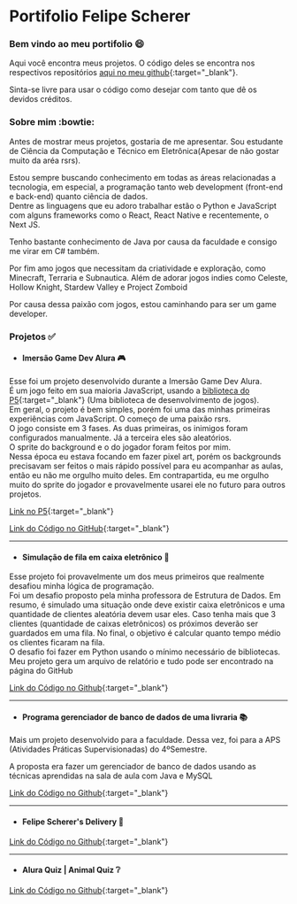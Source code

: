 # Portifolio Felipe Scherer

### Bem vindo ao meu portifolio  :smile:

Aqui você encontra meus projetos. O código deles se encontra nos respectivos repositórios [aqui no meu github](https://github.com/ofelipescherer){:target="_blank"}.

Sinta-se livre para usar o código como desejar com tanto que dê os devidos créditos.

### Sobre mim :bowtie:

Antes de mostrar meus projetos, gostaria de me apresentar. Sou estudante de Ciência da Computação e Técnico em Eletrônica(Apesar de não gostar muito da aréa rsrs).  

Estou sempre buscando conhecimento em todas as áreas relacionadas a tecnologia, em especial, a programação tanto web development (front-end e back-end) quanto ciência de dados.  
Dentre as linguagens que eu adoro trabalhar estão o Python e JavaScript com alguns frameworks como o React, React Native e recentemente, o Next JS.    

Tenho bastante conhecimento de Java por causa da faculdade e consigo me virar em C# também.  

Por fim amo jogos que necessitam da criatividade e exploração, como Minecraft, Terraria e Subnautica. Além de adorar jogos indies como Celeste, Hollow Knight, Stardew Valley e Project Zomboid  

Por causa dessa paixão com jogos, estou caminhando para ser um game developer.

### Projetos :white_check_mark:  

- #### Imersão Game Dev Alura :video_game:  

Esse foi um projeto desenvolvido durante a Imersão Game Dev Alura.  
É um jogo feito em sua maioria JavaScript, usando a [biblioteca do P5](https://p5js.org){:target="_blank"} (Uma biblioteca de desenvolvimento de jogos).  
Em geral, o projeto é bem simples, porém foi uma das minhas primeiras experiências com JavaScript. O começo de uma paixão rsrs.  
O jogo consiste em 3 fases. As duas primeiras, os inimigos foram configurados manualmente. Já a terceira eles são aleatórios.  
O sprite do background e o do jogador foram feitos por mim.  
Nessa época eu estava focando em fazer pixel art, porém os backgrounds precisavam ser feitos o mais rápido possível para eu acompanhar as aulas, então eu não me orgulho muito deles. Em contrapartida, eu me orgulho muito do sprite do jogador e provavelmente usarei ele no futuro para outros projetos.

[Link no P5](https://editor.p5js.org/DraggonFe/full/0fWsbMlld){:target="_blank"}

[Link do Código no GitHub](https://github.com/ofelipescherer/GameDevImersaoAlura){:target="_blank"}

----

- #### Simulação de fila em caixa eletrônico :grimacing:  

Esse projeto foi provavelmente um dos meus primeiros que realmente desafiou minha lógica de programação.  
Foi um desafio proposto pela minha professora de Estrutura de Dados. Em resumo, é simulado uma situação onde deve existir caixa eletrônicos e uma quantidade de clientes aleatória devem usar eles. Caso tenha mais que 3 clientes (quantidade de caixas eletrônicos) os próximos deverão ser guardados em uma fila. No final, o objetivo é calcular quanto tempo médio os clientes ficaram na fila.  
O desafio foi fazer em Python usando o mínimo necessário de bibliotecas. Meu projeto gera um arquivo de relatório e tudo pode ser encontrado na página do GitHub

[Link do Código no Github](https://github.com/ofelipescherer/Simulacao-Caixa-Eletronico){:target="_blank"}

---

- #### Programa gerenciador de banco de dados de uma livraria :books:  

Mais um projeto desenvolvido para a faculdade. Dessa vez, foi para a APS (Atividades Práticas Supervisionadas) do 4ºSemestre.  

A proposta era fazer um gerenciador de banco de dados usando as técnicas aprendidas na sala de aula com Java e MySQL

[Link do Código no Github](https://github.com/ofelipescherer/APS-4Semestre){:target="_blank"}

---

- #### Felipe Scherer's Delivery :pouch:  

[Link do Código no Github](https://github.com/ofelipescherer/fsdeliver-sds2){:target="_blank"}

---

- #### Alura Quiz | Animal Quiz :grey_question:  

[Link do Código no Github](https://github.com/ofelipescherer/alura-quiz){:target="_blank"}





